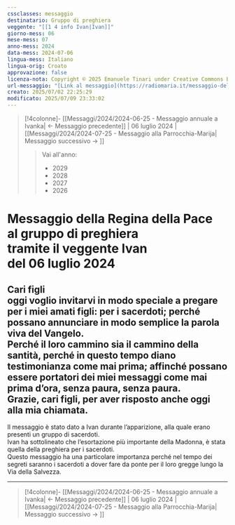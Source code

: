 ```yaml
---
cssclasses: messaggio
destinatario: Gruppo di preghiera
veggente: "[[1 4 info Ivan|Ivan]]"
giorno-mess: 06
mese-mess: 07
anno-mess: 2024
data-mess: 2024-07-06
lingua-mess: Italiano
lingua-orig: Croato
approvazione: false
licenza-nota: Copyright © 2025 Emanuele Tinari under Creative Commons BY-NC-SA 4.0 https://creativecommons.org/licenses/by-nc-sa/4.0/
url-messaggio: "[Link al messaggio](https://radiomaria.it/messaggio-della-regina-della-pace-a-ivan-6-luglio-2024/)"
creato: 2025/07/02 22:25:29
modificato: 2025/07/09 23:33:02
---
```


> [!4colonne]- [[Messaggi/2024/2024-06-25 - Messaggio annuale a Ivanka| ← Messaggio precedente]] | 06 luglio 2024 | [[Messaggi/2024/2024-07-25 - Messaggio alla Parrocchia-Marija| Messaggio successivo → ]]
>> <span class="verde">Vai all'anno:</span>
>> - 2029
>> - 2028
>> - 2027
>> - 2026
>

# Messaggio della Regina della Pace<br>al gruppo di preghiera<br>tramite il veggente Ivan<br>del 06 luglio 2024

## Cari figli<br>oggi voglio invitarvi in modo speciale a pregare per i miei amati figli: per i sacerdoti; perché possano annunciare in modo semplice la parola viva del Vangelo.<br>Perché il loro cammino sia il cammino della santità, perché in questo tempo diano testimonianza come mai prima; affinché possano essere portatori dei miei messaggi come mai prima d’ora, senza paura, senza paura.<br>Grazie, cari figli, per aver risposto anche oggi alla mia chiamata.

Il messaggio è stato dato a Ivan durante l’apparizione, alla quale erano presenti un gruppo di sacerdoti.<br>Ivan ha sottolineato che l’esortazione più importante della Madonna, è stata quella della preghiera per i sacerdoti.<br>Questo messaggio ha una particolare importanza perché nel tempo dei segreti saranno i sacerdoti a dover fare da ponte per il loro gregge lungo la Via della Salvezza.

***

> [!4colonne]- [[Messaggi/2024/2024-06-25 - Messaggio annuale a Ivanka| ← Messaggio precedente]] | 06 luglio 2024 | [[Messaggi/2024/2024-07-25 - Messaggio alla Parrocchia-Marija| Messaggio successivo → ]]
